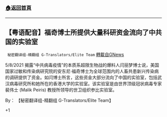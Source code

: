 ###  [:house:返回首頁](https://github.com/ourhimalayas/txt)
---

## 【粤语配音】福奇博士所提供大量科研资金流向了中共国的实验室
` 秘密翻译组-精翻组 G-Translators/Elite Team` [轉載自GNews](https://gnews.org/zh-hans/1219118/)

5/8/2021 揭露“中共病毒疫情”的本质系超限生物战的爆料人闫丽梦博士说，美国国家过敏和传染病研究院的安东尼·福奇博士为全球范围内的人畜共患新兴传染病的调研提供了资金。如闫博士所言，这些资金大部分流向了中国的实验室，包括武汉病毒研究所和她所在的香港大学的实验室。该实验室是由世界顶级冠状病毒专家裴伟士 (Malik Peiris) 教授所领导的世卫组织参比实验室。

By： 【秘密翻译组-精翻组 G-Translators/Elite Team】

+1
